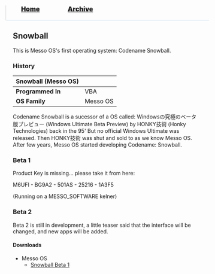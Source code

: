 <blockquote style="background: #0000;border-bottom: 1px solid #B2D2E1;height: 30px;margin: 0 -20px 20px;padding: 0px 20px 9px 40px;">
  <p style=""><a href="https://pptos-org.github.io/pptos/" style="font-size: 17px;font-weight: 900;font-style: normal;text-shadow: rgba(255,255,255,0.9) 0 1px 0;">Home</a>&nbsp;&nbsp;&nbsp;&nbsp;&nbsp;&nbsp;&nbsp;&nbsp;&nbsp;&nbsp;&nbsp;&nbsp;&nbsp;&nbsp;&nbsp;&nbsp;&nbsp;&nbsp;
    <a href="https://pptos-org.github.io/pptos/archive/" style="font-size: 17px;font-weight: 900;font-style: normal;text-shadow: rgba(255,255,255,0.9) 0 1px 0;">Archive</a>
  </p>
</blockquote>

## Snowball

This is Messo OS's first operating system: Codename Snowball.

### History

|Snowball (Messo OS)||
|-|-|
|**Programmed In**|VBA|
|**OS Family**|Messo OS|

Codename Snowball is a sucessor of a OS called: Windowsの究極のベータ版プレビュー (Windows Ultimate Beta Preview) by HONKY技術 (Honky Technologies) back in the 95' But no official Windows Ultimate was released. Then HONKY技術 was shut and sold to as we know Messo OS. After few years, Messo OS started developing Codename: Snowball. 

### Beta 1

Product Key is missing... please take it from here:

M6UFI - BG9A2 - 501AS - 25216 - 1A3F5

(Running on a MESSO_SOFTWARE kelner) 

### Beta 2

Beta 2 is still in development, a little teaser said that the interface will be changed, and new apps will be added. 

#### Downloads

- Messo OS
  - [Snowball Beta 1](https://github.com/pptos-org/pptos/raw/gh-pages/files/Messo_OS/Snowflake.zip)

<body style="background-image: url(https://raw.githubusercontent.com/hexa-one/pptos-wiki/gh-pages/assets/background/background.png);background-repeat: no-repeat;background-attachment: fixed;background-size: cover;">